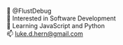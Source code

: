 👋 @FlustDebug<br />
👀 Interested in Software Development<br />
🌱 Learning JavaScript and Python<br />
📫 luke.d.hern@gmail.com
